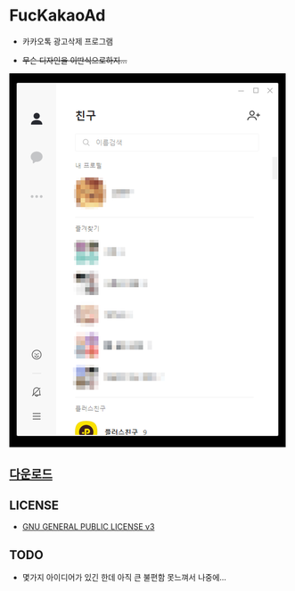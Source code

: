 # FucKakaoAd

- 카카오톡 광고삭제 프로그램

- ~~무슨 디자인을 이딴식으로하지...~~

![](after.png)

## [다운로드](https://github.com/RyuaNerin/FucKakaoAd/releases/latest)

## LICENSE

- [GNU GENERAL PUBLIC LICENSE v3](LICENSE)

## TODO

- 몇가지 아이디어가 있긴 한데 아직 큰 불편함 못느껴서 나중에...

